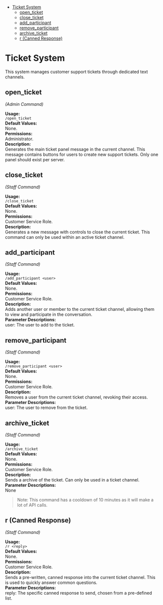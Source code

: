 
<!--toc:start-->
- [Ticket System](#ticket-system)
  - [open_ticket](#openticket)
  - [close_ticket](#closeticket)
  - [add_participant](#addparticipant)
  - [remove_participant](#removeparticipant)
  - [archive_ticket](#archiveticket)
  - [r (Canned Response)](#r-canned-response)
<!--toc:end-->

# Ticket System

This system manages customer support tickets through dedicated text channels.

## open_ticket

*(Admin Command)*

**Usage:**  
`/open_ticket`  
**Default Values:**  
None.  
**Permissions:**  
Administrator.  
**Description:**  
Generates the main ticket panel message in the current channel. This message contains buttons for users to create new support tickets. Only one panel should exist per server.

## close_ticket

*(Staff Command)*

**Usage:**  
`/close_ticket`  
**Default Values:**  
None.  
**Permissions:**  
Customer Service Role.  
**Description:**  
Generates a new message with controls to close the current ticket. This command can only be used within an active ticket channel.

## add_participant

*(Staff Command)*

**Usage:**  
`/add_participant <user>`  
**Default Values:**  
None.  
**Permissions:**  
Customer Service Role.  
**Description:**  
Adds another user or member to the current ticket channel, allowing them to view and participate in the conversation.  
**Parameter Descriptions:**  
user: The user to add to the ticket.

## remove_participant

*(Staff Command)*

**Usage:**  
`/remove_participant <user>`  
**Default Values:**  
None.  
**Permissions:**  
Customer Service Role.  
**Description:**  
Removes a user from the current ticket channel, revoking their access.  
**Parameter Descriptions:**  
user: The user to remove from the ticket.

## archive_ticket

*(Staff Command)*

**Usage:**  
`/archive_ticket`  
**Default Values:**  
None.  
**Permissions:**  
Customer Service Role.  
**Description:**  
Sends a archive of the ticket. Can only be used in a ticket channel.  
**Parameter Descriptions:**  
None

> Note: This command has a cooldown of 10 minutes as it will make a lot of API calls.

## r (Canned Response)

*(Staff Command)*

**Usage:**  
`/r <reply>`  
**Default Values:**  
None.  
**Permissions:**  
Customer Service Role.  
**Description:**  
Sends a pre-written, canned response into the current ticket channel. This is used to quickly answer common questions.  
**Parameter Descriptions:**  
reply: The specific canned response to send, chosen from a pre-defined list.  
